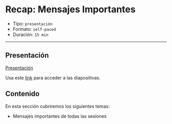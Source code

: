 # Recap: Mensajes Importantes

* Tipo: `presentación`
* Formato: `self-paced`
* Duración: `15 min`

***

## Presentación

[Presentación](https://docs.google.com/presentation/d/e/2PACX-1vTOQStBke8vF7_Mm9EyBTva_DxoBipUe3I5ds_ux-JYjlwlzJu6UJSeWWW4GEdIc_feXJhjveaTEHQ_/pub?start=false&loop=false&delayms=3000)

Usa este [link](https://docs.google.com/presentation/d/130tvwKvLrVS-GmKgEClH0TGPNmcWXOZVCNaCPEyZZ_I/edit#slide=id.g3b026dcd1d_0_57)
para acceder a las diapositivas.

## Contenido

En esta sección cubriremos los siguientes temas:

* Mensajes importantes de todas las sesiones